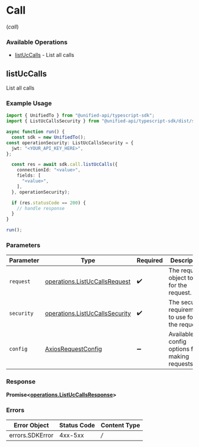# Call
(*call*)

### Available Operations

* [listUcCalls](#listuccalls) - List all calls

## listUcCalls

List all calls

### Example Usage

```typescript
import { UnifiedTo } from "@unified-api/typescript-sdk";
import { ListUcCallsSecurity } from "@unified-api/typescript-sdk/dist/sdk/models/operations";

async function run() {
  const sdk = new UnifiedTo();
const operationSecurity: ListUcCallsSecurity = {
  jwt: "<YOUR_API_KEY_HERE>",
};

  const res = await sdk.call.listUcCalls({
    connectionId: "<value>",
    fields: [
      "<value>",
    ],
  }, operationSecurity);

  if (res.statusCode == 200) {
    // handle response
  }
}

run();
```

### Parameters

| Parameter                                                                            | Type                                                                                 | Required                                                                             | Description                                                                          |
| ------------------------------------------------------------------------------------ | ------------------------------------------------------------------------------------ | ------------------------------------------------------------------------------------ | ------------------------------------------------------------------------------------ |
| `request`                                                                            | [operations.ListUcCallsRequest](../../sdk/models/operations/listuccallsrequest.md)   | :heavy_check_mark:                                                                   | The request object to use for the request.                                           |
| `security`                                                                           | [operations.ListUcCallsSecurity](../../sdk/models/operations/listuccallssecurity.md) | :heavy_check_mark:                                                                   | The security requirements to use for the request.                                    |
| `config`                                                                             | [AxiosRequestConfig](https://axios-http.com/docs/req_config)                         | :heavy_minus_sign:                                                                   | Available config options for making requests.                                        |


### Response

**Promise<[operations.ListUcCallsResponse](../../sdk/models/operations/listuccallsresponse.md)>**
### Errors

| Error Object    | Status Code     | Content Type    |
| --------------- | --------------- | --------------- |
| errors.SDKError | 4xx-5xx         | */*             |
